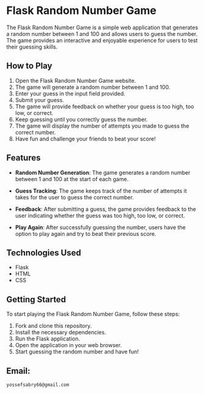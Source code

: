 # Flask Random Number Game

The Flask Random Number Game is a simple web application that generates a random number between 1 and 100 and allows users to guess the number. The game provides an interactive and enjoyable experience for users to test their guessing skills.

## How to Play

1. Open the Flask Random Number Game website.
2. The game will generate a random number between 1 and 100.
3. Enter your guess in the input field provided.
4. Submit your guess.
5. The game will provide feedback on whether your guess is too high, too low, or correct.
6. Keep guessing until you correctly guess the number.
7. The game will display the number of attempts you made to guess the correct number.
8. Have fun and challenge your friends to beat your score!

## Features

- **Random Number Generation**: The game generates a random number between 1 and 100 at the start of each game.

- **Guess Tracking**: The game keeps track of the number of attempts it takes for the user to guess the correct number.

- **Feedback**: After submitting a guess, the game provides feedback to the user indicating whether the guess was too high, too low, or correct.

- **Play Again**: After successfully guessing the number, users have the option to play again and try to beat their previous score.

## Technologies Used

- Flask
- HTML
- CSS

## Getting Started

To start playing the Flask Random Number Game, follow these steps:

1. Fork and clone this repository.
2. Install the necessary dependencies.
3. Run the Flask application.
4. Open the application in your web browser.
5. Start guessing the random number and have fun!

## Email:

```
yossefsabry66@gmail.com
```

